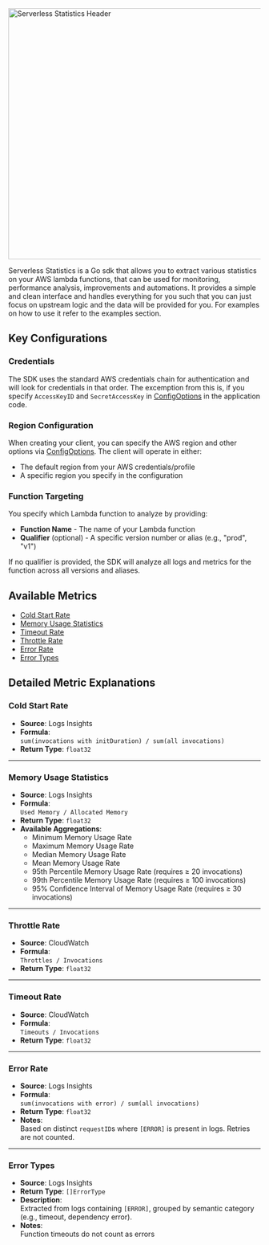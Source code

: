 <img width="1200" height="500" alt="Serverless Statistics Header" src="https://github.com/user-attachments/assets/2fd91fe3-74c0-4b39-b60a-f56dfa0e57c4" />

Serverless Statistics is a Go sdk that allows you to extract various statistics on your AWS lambda functions, that can be used for monitoring, performance analysis, improvements and automations. It provides a simple and clean interface and handles everything for you such that you can just focus on upstream logic and the data will be provided for you. For examples on how to use it refer to the examples section.

## Key Configurations

### Credentials
The SDK uses the standard AWS credentials chain for authentication and will look for credentials in that order. The excemption from this is, if you specify `AccessKeyID` and `SecretAccessKey` in [ConfigOptions](./sdk/types/types.go#L42-L47) in the application code.

### Region Configuration
When creating your client, you can specify the AWS region and other options via [ConfigOptions](./sdk/types/types.go#L42-L47). The client will operate in either:

- The default region from your AWS credentials/profile
- A specific region you specify in the configuration

### Function Targeting
You specify which Lambda function to analyze by providing:

- __Function Name__ - The name of your Lambda function
- __Qualifier__ (optional) - A specific version number or alias (e.g., "prod", "v1")

If no qualifier is provided, the SDK will analyze all logs and metrics for the function across all versions and aliases.


## Available Metrics

- [Cold Start Rate](#cold-start-rate)
- [Memory Usage Statistics](#memory-usage-statistics)
- [Timeout Rate](#timeout-rate)
- [Throttle Rate](#throttle-rate)
- [Error Rate](#error-rate)
- [Error Types](#error-types)



## Detailed Metric Explanations

### Cold Start Rate

- **Source**: Logs Insights  
- **Formula**:  
  `sum(invocations with initDuration) / sum(all invocations)`  
- **Return Type**: `float32`

---

### Memory Usage Statistics

- **Source**: Logs Insights  
- **Formula**:  
  `Used Memory / Allocated Memory`  
- **Return Type**: `float32`  
- **Available Aggregations**:  
  - Minimum Memory Usage Rate  
  - Maximum Memory Usage Rate  
  - Median Memory Usage Rate  
  - Mean Memory Usage Rate  
  - 95th Percentile Memory Usage Rate (requires ≥ 20 invocations)  
  - 99th Percentile Memory Usage Rate (requires ≥ 100 invocations)  
  - 95% Confidence Interval of Memory Usage Rate (requires ≥ 30 invocations)

---

### Throttle Rate

- **Source**: CloudWatch  
- **Formula**:  
  `Throttles / Invocations`  
- **Return Type**: `float32`

---

### Timeout Rate

- **Source**: CloudWatch  
- **Formula**:  
  `Timeouts / Invocations`  
- **Return Type**: `float32`

---

### Error Rate

- **Source**: Logs Insights  
- **Formula**:  
  `sum(invocations with error) / sum(all invocations)`  
- **Return Type**: `float32`  
- **Notes**:  
  Based on distinct `requestID`s where `[ERROR]` is present in logs. Retries are not counted.

---

### Error Types

- **Source**: Logs Insights  
- **Return Type**: `[]ErrorType`  
- **Description**:  
  Extracted from logs containing `[ERROR]`, grouped by semantic category (e.g., timeout, dependency error).  
- **Notes**:  
  Function timeouts do not count as errors
